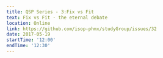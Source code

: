 ```yaml
---
title: QSP Series - 3:Fix vs Fit
text: Fix vs Fit - the eternal debate
location: Online
link: https://github.com/isop-phmx/studyGroup/issues/32
date: 2017-05-19
startTime: '12:00'
endTime: '12:30'
---
```

